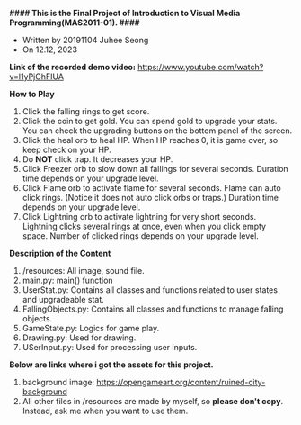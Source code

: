 **#### This is the Final Project of Introduction to Visual Media Programming(MAS2011-01). ####**
- Written by 20191104 Juhee Seong 
- On 12.12, 2023

**Link of the recorded demo video:** https://www.youtube.com/watch?v=l1yPjGhFIUA

**How to Play**
1. Click the falling rings to get score.
2. Click the coin to get gold. You can spend gold to upgrade your stats.
   You can check the upgrading buttons on the bottom panel of the screen.
3. Click the heal orb to heal HP. 
   When HP reaches 0, it is game over, so keep check on your HP.
4. Do **NOT** click trap. It decreases your HP.
5. Click Freezer orb to slow down all fallings for several seconds.
   Duration time depends on your upgrade level.
6. Click Flame orb to activate flame for several seconds.
   Flame can auto click rings. (Notice it does not auto click orbs or traps.)
   Duration time depends on your upgrade level.
7. Click Lightning orb to activate lightning for very short seconds.
   Lightning clicks several rings at once, even when you click empty space.
   Number of clicked rings depends on your upgrade level.


**Description of the Content**
1. /resources: All image, sound file.
2. main.py: main() function
3. UserStat.py: Contains all classes and functions related to user states and upgradeable stat.
4. FallingObjects.py: Contains all classes and functions to manage falling objects.
5. GameState.py: Logics for game play.
6. Drawing.py: Used for drawing.
7. USerInput.py: Used for processing user inputs.


**Below are links where i got the assets for this project.**
1. background image: https://opengameart.org/content/ruined-city-background
2. All other files in /resources are made by myself, so **please don't copy**. 
   Instead, ask me when you want to use them.
